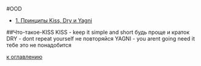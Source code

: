 #OOD
+ [1. Принципы Kiss, Dry и Yagni](#Что-такое-KISS)

##Что-такое-KISS
KISS - keep it simple and short         будь проще и краток
DRY - dont repeat yourself               не повторяйся
YAGNI - you arent going need it       тебе это не понадобится

[к оглавлению](#OOD)